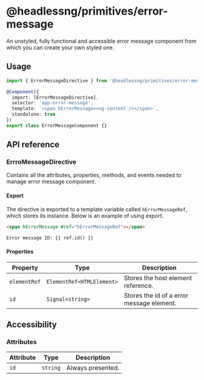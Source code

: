 # @headlessng/primitives/error-message

An unstyled, fully functional and accessible error message component from which you can create your own styled one.

## Usage

```typescript
import { ErrorMessageDirective } from '@headlessng/primitives/error-message';

@Component({
  import: [ErrorMessageDirective],
  selector: 'app-error-message',
  template: `<span hErrorMessage><ng-content /></span>`,
  standalone: true
})
export class ErrorMessageComponent {}
```

## API reference

### ErrroMessageDirective

Contains all the attributes, properties, methods, and events needed to manage error message component.

#### Export

The directive is exported to a template variable called `hErrorMessageRef`, which stores its instance. Below is an example of using export.

```html
<span hErrorMessage #ref="hErrorMessageRef"></span>

Error message ID: {{ ref.id() }}
```

#### Properties

| Property     | Type                      | Description                               |
| ------------ | ------------------------- | ----------------------------------------- |
| `elementRef` | `ElementRef<HTMLElement>` | Stores the host element reference.        |
| `id`         | `Signal<string>`          | Stores the id of a error message element. |

## Accessibility

### Attributes

| Attribute | Type     | Description       |
| --------- | -------- | ----------------- |
| `id`      | `string` | Always presented. |

